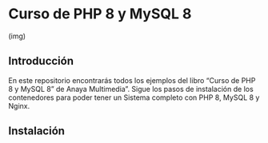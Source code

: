 # Curso de PHP 8 y MySQL 8
(img)
## Introducción
En este repositorio encontrarás todos los ejemplos del libro “Curso de PHP 8 y MySQL 8” de Anaya Multimedia”. Sigue los pasos de instalación de los contenedores para poder tener un Sistema completo con PHP 8, MySQL 8 y Nginx.
## Instalación